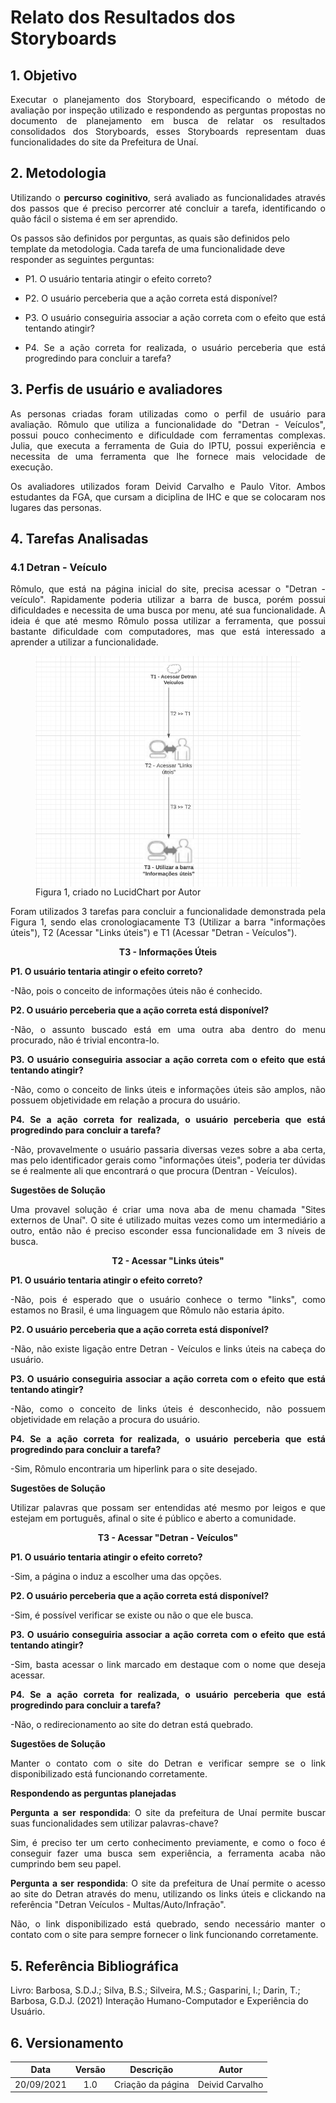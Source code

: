 # Relato dos Resultados dos Storyboards

## 1. Objetivo
<p align = "justify">
Executar o planejamento dos Storyboard, especificando o método de avaliação por inspeção utilizado e respondendo as perguntas propostas no documento de planejamento em busca de relatar os resultados consolidados dos Storyboards, esses Storyboards representam duas funcionalidades do site da Prefeitura de Unaí.
</p>

## 2. Metodologia
<p align = "justify">
Utilizando o <b>percurso coginitivo</b>, será avaliado as funcionalidades através dos passos que é preciso percorrer até concluir a tarefa, identificando o quão fácil o sistema é em ser aprendido.

Os passos são definidos por perguntas, as quais são definidos pelo template da metodologia. Cada tarefa de uma funcionalidade deve responder as seguintes perguntas:</p>

* <p align = "justify">P1. O usuário tentaria atingir o efeito correto?</p>
* <p align = "justify">P2. O usuário perceberia que a ação correta está disponível?</p>
* <p align = "justify">P3. O usuário conseguiria associar a ação correta com o efeito que está tentando atingir?</p>
* <p align = "justify">P4. Se a ação correta for realizada, o usuário perceberia que está progredindo para concluir a tarefa?</p>
</p>

## 3. Perfis de usuário e avaliadores

<p align = "justify">As personas criadas foram utilizadas como o perfil de usuário para avaliação. Rômulo que utiliza a funcionalidade do "Detran - Veículos", possui pouco conhecimento e dificuldade com ferramentas complexas. Julia, que executa a ferramenta de Guia do IPTU, possui experiência e necessita de uma ferramenta que lhe fornece mais velocidade de execução.</p>

<p align = "justify">Os avaliadores utilizados foram Deivid Carvalho e Paulo Vitor. Ambos estudantes da FGA, que cursam a diciplina de IHC e que se colocaram nos lugares das personas.</p>

## 4. Tarefas Analisadas

### 4.1 Detran - Veículo
<p align = "justify">Rômulo, que está na página inicial do site, precisa acessar o "Detran - veículo". Rapidamente poderia utilizar a barra de busca, porém possui dificuldades e necessita de uma busca por menu, até sua funcionalidade. A ideia é que até mesmo Rômulo possa utilizar a ferramenta, que possui bastante dificuldade com computadores, mas que está interessado a aprender a utilizar a funcionalidade.

<figure>
<img align=center width="700" src="../../../img/ctt.png">
<br>
<figcaption></a>Figura 1, criado no LucidChart por Autor</figcaption>
</figure>

<p align = "justify">Foram utilizados 3 tarefas para concluir a funcionalidade demonstrada pela Figura 1, sendo elas cronologiacamente T3 (Utilizar a barra "informações úteis"), T2 (Acessar "Links úteis") e T1 (Acessar "Detran - Veículos").</p>

<p align = "center"><b>T3 - Informações Úteis</b></p>
<p align = "justify"><b>P1. O usuário tentaria atingir o efeito correto?</b></p>
<p align = "justify">-Não, pois o conceito de informações úteis não é conhecido.</p>
<p align = "justify"><b>P2. O usuário perceberia que a ação correta está disponível?</b></p>
<p align = "justify">-Não, o assunto buscado está em uma outra aba dentro do menu procurado, não é trivial encontra-lo.</p>
<p align = "justify"><b>P3. O usuário conseguiria associar a ação correta com o efeito que está tentando atingir?</b></p>
<p align = "justify">-Não, como o conceito de links úteis e informações úteis são amplos, não possuem objetividade em relação a procura do usuário.</p>
<p align = "justify"><b>P4. Se a ação correta for realizada, o usuário perceberia que está progredindo para concluir a tarefa?</b></p>
<p align = "justify">-Não, provavelmente o usuário passaria diversas vezes sobre a aba certa, mas pelo identificador gerais como "informações úteis", poderia ter dúvidas se é realmente ali que encontrará o que procura (Dentran - Veículos).</p>

<p align = "justify"><b>Sugestões de Solução</b></p>
<p align = "justify">Uma provavel solução é criar uma nova aba de menu chamada "Sites externos de Unaí". O site é utilizado muitas vezes como um intermediário a outro, então não é preciso esconder essa funcionalidade em 3 níveis de busca.</p>

<p align = "center"><b>T2 - Acessar "Links úteis"</b></p>
<p align = "justify"><b>P1. O usuário tentaria atingir o efeito correto?</b></p>
<p align = "justify">-Não, pois é esperado que o usuário conhece o termo "links", como estamos no Brasil, é uma linguagem que Rômulo não estaria ápito.</p>
<p align = "justify"><b>P2. O usuário perceberia que a ação correta está disponível?</b></p>
<p align = "justify">-Não, não existe ligação entre Detran - Veículos e links úteis na cabeça do usuário.</p>
<p align = "justify"><b>P3. O usuário conseguiria associar a ação correta com o efeito que está tentando atingir?</b></p>
<p align = "justify">-Não, como o conceito de links úteis é desconhecido, não possuem objetividade em relação a procura do usuário.</p>
<p align = "justify"><b>P4. Se a ação correta for realizada, o usuário perceberia que está progredindo para concluir a tarefa?</b></p>
<p align = "justify">-Sim, Rômulo encontraria um hiperlink para o site desejado.</p>

<p align = "justify"><b>Sugestões de Solução</b></p>
<p align = "justify">Utilizar palavras que possam ser entendidas até mesmo por leigos e que estejam em português, afinal o site é público e aberto a comunidade.</p>

<p align = "center"><b>T3 - Acessar "Detran - Veículos"</b></p>
<p align = "justify"><b>P1. O usuário tentaria atingir o efeito correto?</b></p>
<p align = "justify">-Sim, a página o induz a escolher uma das opções.</p>
<p align = "justify"><b>P2. O usuário perceberia que a ação correta está disponível?</b></p>
<p align = "justify">-Sim, é possível verificar se existe ou não o que ele busca.</p>
<p align = "justify"><b>P3. O usuário conseguiria associar a ação correta com o efeito que está tentando atingir?</b></p>
<p align = "justify">-Sim, basta acessar o link marcado em destaque com o nome que deseja acessar.</p>
<p align = "justify"><b>P4. Se a ação correta for realizada, o usuário perceberia que está progredindo para concluir a tarefa?</b></p>
<p align = "justify">-Não, o redirecionamento ao site do detran está quebrado.</p>

<p align = "justify"><b>Sugestões de Solução</b></p>
<p align = "justify">Manter o contato com o site do Detran e verificar sempre se o link disponibilizado está funcionando corretamente. </p></p>

<p align = "justify"><b>Respondendo as perguntas planejadas</b></p>

<p align = "justify"><b>Pergunta a ser respondida</b>: O site da prefeitura de Unaí permite buscar suas funcionalidades sem utilizar palavras-chave?</p>
<p align = "justify">Sim, é preciso ter um certo conhecimento previamente, e como o foco é conseguir fazer uma busca sem experiência, a ferramenta acaba não cumprindo bem seu papel.</p>
<p align = "justify"><b>Pergunta a ser respondida</b>: O site da prefeitura de Unaí permite o acesso ao site do Detran através do menu, utilizando os links úteis e clickando na referência "Detran Veículos - Multas/Auto/Infração".</p>
<p align = "justify">Não, o link disponibilizado está quebrado, sendo necessário manter o contato com o site para sempre fornecer o link funcionando corretamente.</p>

## 5. Referência Bibliográfica


Livro: Barbosa, S.D.J.; Silva, B.S.; Silveira, M.S.; Gasparini, I.; Darin, T.; Barbosa, G.D.J.
(2021) Interação Humano-Computador e Experiência do Usuário.


## 6. Versionamento
| Data |Versão|         Descrição          |       Autor      |
|:----:|:----:|:--------------------------:|:----------------:|
| 20/09/2021 |  1.0 | Criação da página    | Deivid Carvalho |


